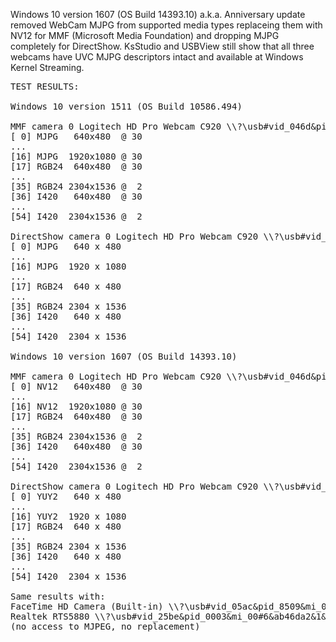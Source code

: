 Windows 10 version 1607 (OS Build 14393.10) a.k.a. Anniversary update removed WebCam MJPG from supported media types replaceing them with NV12 for MMF (Microsoft Media Foundation) and dropping MJPG completely for DirectShow. KsStudio and USBView still show that all three webcams have UVC MJPG descriptors intact and available at Windows Kernel Streaming.

<pre>
TEST RESULTS:

Windows 10 version 1511 (OS Build 10586.494)

MMF camera 0 Logitech HD Pro Webcam C920 \\?\usb#vid_046d&pid_082d&mi_00#6&17c8b6a4&0&0000#{e5323777-f976-4f5b-9b55-b94699c46e44}\{bbefb6c7-2fc4-4139-bb8b-a58bba724083}
[ 0] MJPG   640x480  @ 30
...
[16] MJPG  1920x1080 @ 30
[17] RGB24  640x480  @ 30
...
[35] RGB24 2304x1536 @  2
[36] I420   640x480  @ 30
...
[54] I420  2304x1536 @  2

DirectShow camera 0 Logitech HD Pro Webcam C920 \\?\usb#vid_046d&pid_082d&mi_00#6&17c8b6a4&0&0000#{65e8773d-8f56-11d0-a3b9-00a0c9223196}\{bbefb6c7-2fc4-4139-bb8b-a58bba724083}
[ 0] MJPG   640 x 480
...
[16] MJPG  1920 x 1080
...
[17] RGB24  640 x 480
...
[35] RGB24 2304 x 1536
[36] I420   640 x 480
...
[54] I420  2304 x 1536

Windows 10 version 1607 (OS Build 14393.10)

MMF camera 0 Logitech HD Pro Webcam C920 \\?\usb#vid_046d&pid_082d&mi_00#6&17c8b6a4&0&0000#{e5323777-f976-4f5b-9b55-b94699c46e44}\{bbefb6c7-2fc4-4139-bb8b-a58bba724083}
[ 0] NV12   640x480  @ 30
...
[16] NV12  1920x1080 @ 30
[17] RGB24  640x480  @ 30
...
[35] RGB24 2304x1536 @  2
[36] I420   640x480  @ 30
...
[54] I420  2304x1536 @  2

DirectShow camera 0 Logitech HD Pro Webcam C920 \\?\usb#vid_046d&pid_082d&mi_00#6&17c8b6a4&0&0000#{65e8773d-8f56-11d0-a3b9-00a0c9223196}\{bbefb6c7-2fc4-4139-bb8b-a58bba724083}
[ 0] YUY2   640 x 480
...
[16] YUY2  1920 x 1080
[17] RGB24  640 x 480
...
[35] RGB24 2304 x 1536
[36] I420   640 x 480
...
[54] I420  2304 x 1536

Same results with:
FaceTime HD Camera (Built-in) \\?\usb#vid_05ac&pid_8509&mi_00#7&1c384fb4&0&0000#{65e8773d-8f56-11d0-a3b9-00a0c9223196}\global
Realtek RTS5880 \\?\usb#vid_25be&pid_0003&mi_00#6&ab46da2&1&0000#{65e8773d-8f56-11d0-a3b9-00a0c9223196}\global
(no access to MJPEG, no replacement)
</pre>
